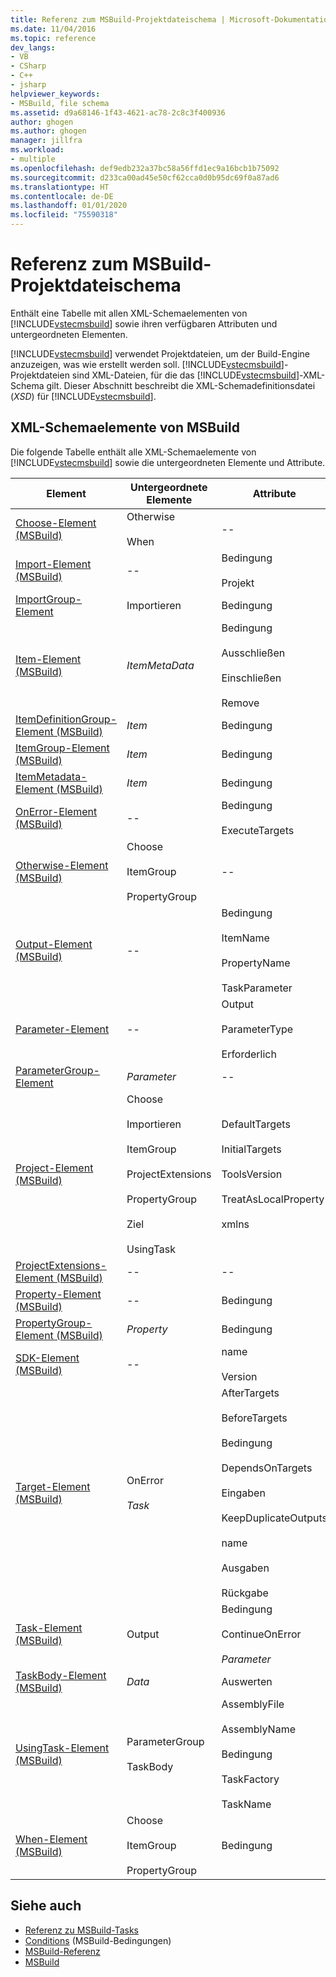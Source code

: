 ```yaml
---
title: Referenz zum MSBuild-Projektdateischema | Microsoft-Dokumentation
ms.date: 11/04/2016
ms.topic: reference
dev_langs:
- VB
- CSharp
- C++
- jsharp
helpviewer_keywords:
- MSBuild, file schema
ms.assetid: d9a68146-1f43-4621-ac78-2c8c3f400936
author: ghogen
ms.author: ghogen
manager: jillfra
ms.workload:
- multiple
ms.openlocfilehash: def9edb232a37bc58a56ffd1ec9a16bcb1b75092
ms.sourcegitcommit: d233ca00ad45e50cf62cca0d0b95dc69f0a87ad6
ms.translationtype: HT
ms.contentlocale: de-DE
ms.lasthandoff: 01/01/2020
ms.locfileid: "75590318"
---
```

# <a name="msbuild-project-file-schema-reference"></a>Referenz zum MSBuild-Projektdateischema
Enthält eine Tabelle mit allen XML-Schemaelementen von [!INCLUDE[vstecmsbuild](../extensibility/internals/includes/vstecmsbuild_md.md)] sowie ihren verfügbaren Attributen und untergeordneten Elementen.

 [!INCLUDE[vstecmsbuild](../extensibility/internals/includes/vstecmsbuild_md.md)] verwendet Projektdateien, um der Build-Engine anzuzeigen, was wie erstellt werden soll. [!INCLUDE[vstecmsbuild](../extensibility/internals/includes/vstecmsbuild_md.md)]-Projektdateien sind XML-Dateien, für die das [!INCLUDE[vstecmsbuild](../extensibility/internals/includes/vstecmsbuild_md.md)]-XML-Schema gilt. Dieser Abschnitt beschreibt die XML-Schemadefinitionsdatei (*XSD*) für [!INCLUDE[vstecmsbuild](../extensibility/internals/includes/vstecmsbuild_md.md)].

## <a name="msbuild-xml-schema-elements"></a>XML-Schemaelemente von MSBuild
 Die folgende Tabelle enthält alle XML-Schemaelemente von [!INCLUDE[vstecmsbuild](../extensibility/internals/includes/vstecmsbuild_md.md)] sowie die untergeordneten Elemente und Attribute.

|Element|Untergeordnete Elemente|Attribute|
|-------------|--------------------|----------------|
|[Choose-Element (MSBuild)](../msbuild/choose-element-msbuild.md)|Otherwise<br /><br /> When|--|
|[Import-Element (MSBuild)](../msbuild/import-element-msbuild.md)|--|Bedingung<br /><br /> Projekt|
|[ImportGroup-Element](../msbuild/importgroup-element.md)|Importieren|Bedingung|
|[Item-Element (MSBuild)](../msbuild/item-element-msbuild.md)|*ItemMetaData*|Bedingung<br /><br /> Ausschließen<br /><br /> Einschließen<br /><br /> Remove|
|[ItemDefinitionGroup-Element (MSBuild)](../msbuild/itemdefinitiongroup-element-msbuild.md)|*Item*|Bedingung|
|[ItemGroup-Element (MSBuild)](../msbuild/itemgroup-element-msbuild.md)|*Item*|Bedingung|
|[ItemMetadata-Element (MSBuild)](../msbuild/itemmetadata-element-msbuild.md)|*Item*|Bedingung|
|[OnError-Element (MSBuild)](../msbuild/onerror-element-msbuild.md)|--|Bedingung<br /><br /> ExecuteTargets|
|[Otherwise-Element (MSBuild)](../msbuild/otherwise-element-msbuild.md)|Choose<br /><br /> ItemGroup<br /><br /> PropertyGroup|--|
|[Output-Element (MSBuild)](../msbuild/output-element-msbuild.md)|--|Bedingung<br /><br /> ItemName<br /><br /> PropertyName<br /><br /> TaskParameter|
|[Parameter-Element](../msbuild/parameter-element.md)|--|Output<br /><br /> ParameterType<br /><br /> Erforderlich|
|[ParameterGroup-Element](../msbuild/parametergroup-element.md)|*Parameter*|--|
|[Project-Element (MSBuild)](../msbuild/project-element-msbuild.md)|Choose<br /><br /> Importieren<br /><br /> ItemGroup<br /><br /> ProjectExtensions<br /><br /> PropertyGroup<br /><br /> Ziel<br /><br /> UsingTask|DefaultTargets<br /><br /> InitialTargets<br /><br /> ToolsVersion<br /><br /> TreatAsLocalProperty<br /><br /> xmlns|
|[ProjectExtensions-Element (MSBuild)](../msbuild/projectextensions-element-msbuild.md)|--|--|
|[Property-Element (MSBuild)](../msbuild/property-element-msbuild.md)|--|Bedingung|
|[PropertyGroup-Element (MSBuild)](../msbuild/propertygroup-element-msbuild.md)|*Property*|Bedingung|
|[SDK-Element (MSBuild)](../msbuild/sdk-element-msbuild.md)|--|name<br /><br /> Version|
|[Target-Element (MSBuild)](../msbuild/target-element-msbuild.md)|OnError<br /><br /> *Task*|AfterTargets<br /><br /> BeforeTargets<br /><br /> Bedingung<br /><br /> DependsOnTargets<br /><br /> Eingaben<br /><br /> KeepDuplicateOutputs<br /><br /> name<br /><br /> Ausgaben<br /><br /> Rückgabe|
|[Task-Element (MSBuild)](../msbuild/task-element-msbuild.md)|Output|Bedingung<br /><br /> ContinueOnError<br /><br /> *Parameter*|
|[TaskBody-Element (MSBuild)](../msbuild/taskbody-element-msbuild.md)|*Data*|Auswerten|
|[UsingTask-Element (MSBuild)](../msbuild/usingtask-element-msbuild.md)|ParameterGroup<br /><br /> TaskBody|AssemblyFile<br /><br /> AssemblyName<br /><br /> Bedingung<br /><br /> TaskFactory<br /><br /> TaskName|
|[When-Element (MSBuild)](../msbuild/when-element-msbuild.md)|Choose<br /><br /> ItemGroup<br /><br /> PropertyGroup|Bedingung|

## <a name="see-also"></a>Siehe auch
- [Referenz zu MSBuild-Tasks](../msbuild/msbuild-task-reference.md)
- [Conditions](../msbuild/msbuild-conditions.md) (MSBuild-Bedingungen)
- [MSBuild-Referenz](../msbuild/msbuild-reference.md)
- [MSBuild](../msbuild/msbuild.md)
